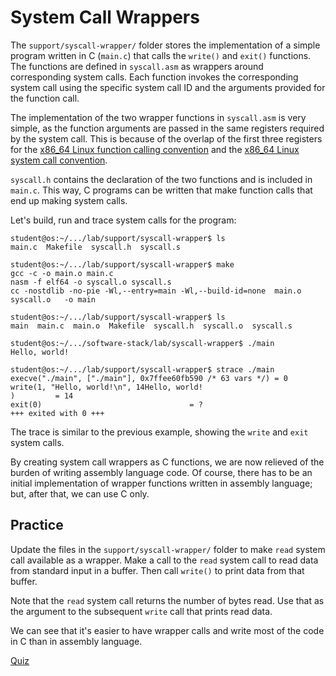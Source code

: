 # System Call Wrappers

The `support/syscall-wrapper/` folder stores the implementation of a simple program written in C (`main.c`) that calls the `write()` and `exit()` functions.
The functions are defined in `syscall.asm` as wrappers around corresponding system calls.
Each function invokes the corresponding system call using the specific system call ID and the arguments provided for the function call.

The implementation of the two wrapper functions in `syscall.asm` is very simple, as the function arguments are passed in the same registers required by the system call.
This is because of the overlap of the first three registers for the [x86_64 Linux function calling convention](https://en.wikipedia.org/wiki/X86_calling_conventions#System_V_AMD64_ABI) and the [x86_64 Linux system call convention](https://x64.syscall.sh/).

`syscall.h` contains the declaration of the two functions and is included in `main.c`.
This way, C programs can be written that make function calls that end up making system calls.

Let's build, run and trace system calls for the program:

```console
student@os:~/.../lab/support/syscall-wrapper$ ls
main.c  Makefile  syscall.h  syscall.s

student@os:~/.../lab/support/syscall-wrapper$ make
gcc -c -o main.o main.c
nasm -f elf64 -o syscall.o syscall.s
cc -nostdlib -no-pie -Wl,--entry=main -Wl,--build-id=none  main.o syscall.o   -o main

student@os:~/.../lab/support/syscall-wrapper$ ls
main  main.c  main.o  Makefile  syscall.h  syscall.o  syscall.s

student@os:~/.../software-stack/lab/syscall-wrapper$ ./main
Hello, world!

student@os:~/.../lab/support/syscall-wrapper$ strace ./main
execve("./main", ["./main"], 0x7ffee60fb590 /* 63 vars */) = 0
write(1, "Hello, world!\n", 14Hello, world!
)         = 14
exit(0)                                 = ?
+++ exited with 0 +++
```

The trace is similar to the previous example, showing the `write` and `exit` system calls.

By creating system call wrappers as C functions, we are now relieved of the burden of writing assembly language code.
Of course, there has to be an initial implementation of wrapper functions written in assembly language;
but, after that, we can use C only.

## Practice

Update the files in the `support/syscall-wrapper/` folder to make `read` system call available as a wrapper.
Make a call to the `read` system call to read data from standard input in a buffer.
Then call `write()` to print data from that buffer.

Note that the `read` system call returns the number of bytes read.
Use that as the argument to the subsequent `write` call that prints read data.

We can see that it's easier to have wrapper calls and write most of the code in C than in assembly language.

[Quiz](../quiz/syscall-wrapper.md)
